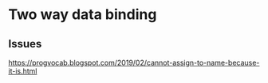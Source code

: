 Two way data binding
==========================

Issues 
--------------------------------

https://progvocab.blogspot.com/2019/02/cannot-assign-to-name-because-it-is.html
